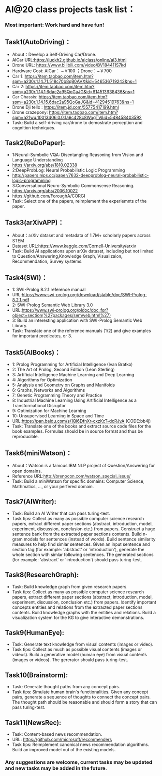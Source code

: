 # AI@20 class projects task list：
### Most important: Work hard and have fun!

## Task1(AutoDriving)：
-	About：Develop a Self-Driving Car/Drone.
-	AICar URL:https://luckh2.github.io/aiclass/online/ai3.html
-	Drone URL: https://www.bilibili.com/video/BV184411S7kd
-	Hardware Cost: AICar： ~￥100 ；Drone：~￥700
-	Car 1: https://item.taobao.com/item.htm?spm=a230r.1.14.71.518c70b8qB0AVX&id=546536719243&ns=1
-	Car 2: https://item.taobao.com/item.htm?spm=a230r.1.14.1.6dac2a95QoGaJG&id=614513638436&ns=1
-	Car Chassis: https://item.taobao.com/item.htm?spm=a230r.1.14.15.6dac2a95QoGaJG&id=41294519763&ns=1
-	Drone Dji tello : https://item.jd.com/55775417199.html
-	Drone crazepony: https://item.taobao.com/item.htm?spm=a21wu.10013406.0.0.1a9c428c8WogTV&id=548458403592
-	Task: Build a self-driving car/drone to demostrate perception and cognition techniques. 


## Task2(ReDoPaper):
-	1:Neural-Symbolic VQA: Disentangling Reasoning from Vision and Language Understanding
-	https://arxiv.org/abs/1810.02338
-	2:DeepProbLog: Neural Probabilistic Logic Programming
-	http://papers.nips.cc/paper/7632-deepproblog-neural-probabilistic-logic-programming
-	3:Conversational Neuro-Symbolic Commonsense Reasoning.
-	https://arxiv.org/abs/2006.10022
-	https://github.com/ForoughA/CORGI
-	Task: Select one of the papers, reimplement the experiemnts of the paper.

## Task3(arXivAPP)：
-	About：arXiv dataset and metadata of 1.7M+ scholarly papers across STEM
-	Dataset URL:https://www.kaggle.com/Cornell-University/arxiv
-	Task: Build AI applications upon arXiv dataset, including but not limited to Question/Answering,Knowledge Graph, Visualizaion, Recommendation, Survey systems. 

## Task4(SWI)：
-	1: SWI-Prolog 8.2.1 reference manual
-	URL:https://www.swi-prolog.org/download/stable/doc/SWI-Prolog-8.2.1.pdf
-	2: SWI-Prolog Semantic Web Library 3.0
-	URL:https://www.swi-prolog.org/pldoc/doc_for?object=section(%27packages/semweb.html%27)
-	3: Build an interesting application with SWI-Prolog Semantic Web Library.
-	Task: Translate one of the reference manuals (1/2) and give examples for important predicates, or 3.

## Task5(AIBooks)：
-	1: Prolog Programming for Artificial Intelligence (Ivan Bratko)
-	2: The Art of Prolog, Second Edition (Leon Sterling)
-   3: Artificial Intelligence Machine Learning and Deep Learning
-   4: Algorithms for Optimization
-   5: Analysis and Geometry on Graphs and Manifolds
-   6: Graphs, Networks and Algorithms
-   7: Genetic Programming Theory and Practice
-   8: Industrial Machine Learning Using Artificial Intelligence as a Transformational Disruptor
-   9: Optimization for Machine Learning
-   10: Unsupervised Learning in Space and Time
-	URL:https://pan.baidu.com/s/1Qi6DfnXr-cxzKcT-dcRJvA (CODE:bb4j)
-	Task: Translate one of the books and extract source code files for the book examples. Formulas should be in source format and thus be reproducible.
	
## Task6(miniWatson)：
-	About：Watson is a famous IBM NLP project of Question/Answering for open domains.
-	Reference URL:http://brenocon.com/watson_special_issue/
-	Task: Build a miniWatson for specific domains: Computer Science, Mathmatics, ..., or your perfered domain.

## Task7(AIWriter):
-	Task: Build an AI Writer that can pass turing-test.
-	Task tips: Collect as many as possible computer science research papers, extract different paper sections (abstract, introduction, model, experiment, discussion, conclusion etc.) from papers. Construct a huge sentence bank from the extracted paper sections contents. Build n-gram models for sentences (instead of words). Build sentence similarity measures to help find simlar sentences. Given an input sentence and section tag (for example: 'abstract' or 'introduction'), generate the whole section with simlar following sentences. The generated sections (for example: 'abstract' or 'introduction') should pass turing-test.

## Task8(ResearchGraph):
-	Task: Build knowledge graph from given research papers.
-	Task tips: Collect as many as possible computer science research papers, extract different paper sections (abstract, introduction, model, experiment, discussion, conclusion etc.) from papers. Identify important concepts entities and relations from the extracted paper sections contents. Build knowledge graphs with the entities and relations. Build a visualization system for the KG to give interactive demonstrations.

## Task9(HumanEye):
-	Task: Generate text knowledge from visual contents (images or video).
-	Task tips: Collect as much as possible visual contents (images or videos). Build a generative model (human eye) from visual contents (images or videos). The gererator should pass turing-test. 

## Task10(Brainstorm):
-	Task: Generate thought paths from any concept pairs.
-	Task tips: Simulate human brain's functionalities. Given any concept pairs, generate a sequence of thoughts to connect the concept pairs. The thought path should be reasonable and should form a story that can pass turing-test.

## Task11(NewsRec):
-	Task: Content-based news recommendation.
-	URL: https://github.com/microsoft/recommenders
-	Task tips: Reimplement canonical news recommendation algorithms. Build an improved model out of the existing models.


### Any suggestions are welcome, current tasks may be updated and new tasks may be added in the future.